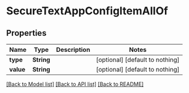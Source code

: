 # SecureTextAppConfigItemAllOf


## Properties
Name | Type | Description | Notes
------------ | ------------- | ------------- | -------------
**type** | **String** |  | [optional] [default to nothing]
**value** | **String** |  | [optional] [default to nothing]


[[Back to Model list]](../README.md#models) [[Back to API list]](../README.md#api-endpoints) [[Back to README]](../README.md)



